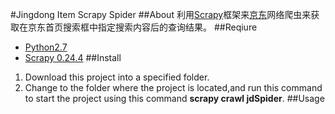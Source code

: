 #Jingdong Item Scrapy Spider
##About
利用[Scrapy](http://scrapy.org)框架来[京东](http://www.jd.com)网络爬虫来获取在京东首页搜索框中指定搜索内容后的查询结果。
##Reqiure
* [Python2.7](https://www.python.org/)
* [Scrapy 0.24.4](http://scrapy.org)
##Install
1. Download this project into a specified folder.
2. Change to the folder where the project is located,and run this command to start the project using this command **scrapy crawl jdSpider**.
##Usage
